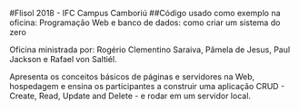 #Flisol 2018 - IFC Campus Camboriú
##Código usado como exemplo na oficina: Programação Web e banco de dados: como criar um sistema do zero
<p>Oficina ministrada por: Rogério Clementino Saraiva, Pâmela de Jesus, Paul Jackson e Rafael von Saltiél.</p>
<p>Apresenta os conceitos básicos de páginas e servidores na Web, hospedagem e ensina os participantes a construir uma aplicação CRUD - Create, Read, Update and Delete - e rodar em um servidor local.</p>